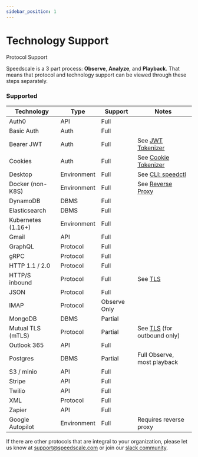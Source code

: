 ```yaml
---
sidebar_position: 1
---
```


# Technology Support

Protocol Support

Speedscale is a 3 part process: **Observe**, **Analyze**, and **Playback**. That means that protocol and technology support can be viewed through these steps separately.

### Supported <a href="#supported" id="supported"></a>

<table><thead><tr><th>Technology</th><th data-type="select">Type</th><th data-type="select">Support</th><th>Notes</th></tr></thead><tbody><tr><td>Auth0</td><td>API</td><td>Full</td><td></td></tr><tr><td>Basic Auth</td><td>Auth</td><td>Full</td><td></td></tr><tr><td>Bearer JWT</td><td>Auth</td><td>Full</td><td>See <a href="../configuration/tokenizers-1/httpauthorization">JWT Tokenizer</a></td></tr><tr><td>Cookies</td><td>Auth</td><td>Full</td><td>See <a href="../configuration/tokenizers-1/http-cookie-tokenizer">Cookie Tokenizer</a></td></tr><tr><td>Desktop</td><td>Environment</td><td>Full</td><td>See <a href="../install/cli-speedctl">CLI: speedctl</a></td></tr><tr><td>Docker (non-K8S)</td><td>Environment</td><td>Full</td><td>See <a href="../manual-sequences/reverse-proxy-sidecar">Reverse Proxy</a></td></tr><tr><td>DynamoDB</td><td>DBMS</td><td>Full</td><td></td></tr><tr><td>Elasticsearch</td><td>DBMS</td><td>Full</td><td></td></tr><tr><td>Kubernetes (1.16+)</td><td>Environment</td><td>Full</td><td></td></tr><tr><td>Gmail</td><td>API</td><td>Full</td><td></td></tr><tr><td>GraphQL</td><td>Protocol</td><td>Full</td><td></td></tr><tr><td>gRPC</td><td>Protocol</td><td>Full</td><td></td></tr><tr><td>HTTP 1.1 / 2.0</td><td>Protocol</td><td>Full</td><td></td></tr><tr><td>HTTP/S inbound</td><td>Protocol</td><td>Full</td><td>See <a href="../install/kubernetes-sidecar/sidecar-annotations">TLS</a></td></tr><tr><td>JSON</td><td>Protocol</td><td>Full</td><td></td></tr><tr><td>IMAP</td><td>Protocol</td><td>Observe Only</td><td></td></tr><tr><td>MongoDB</td><td>DBMS</td><td>Partial</td><td></td></tr><tr><td>Mutual TLS (mTLS)</td><td>Protocol</td><td>Partial</td><td>See <a href="../install/kubernetes-sidecar/sidecar-annotations">TLS</a> (for outbound only)</td></tr><tr><td>Outlook 365</td><td>API</td><td>Full</td><td></td></tr><tr><td>Postgres</td><td>DBMS</td><td>Partial</td><td>Full Observe, most playback</td></tr><tr><td>S3 / minio</td><td>API</td><td>Full</td><td></td></tr><tr><td>Stripe</td><td>API</td><td>Full</td><td></td></tr><tr><td>Twilio</td><td>API</td><td>Full</td><td></td></tr><tr><td>XML</td><td>Protocol</td><td>Full</td><td></td></tr><tr><td>Zapier</td><td>API</td><td>Full</td><td></td></tr><tr><td>Google Autopilot</td><td>Environment</td><td>Full</td><td>Requires reverse proxy</td></tr></tbody></table>





If there are other protocols that are integral to your organization, please let us know at [support@speedscale.com](mailto:support@speedscale.com) or join our [slack community](http://slack.speedscale.com).
